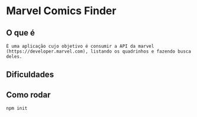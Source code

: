 # Marvel Comics Finder

## O que é
    É uma aplicação cujo objetivo é consumir a API da marvel (https://developer.marvel.com), listando os quadrinhos e fazendo busca deles.

## Dificuldades

## Como rodar
    npm init